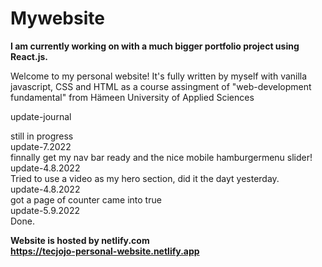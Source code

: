 

# Mywebsite
**I am currently working on with a much bigger portfolio project using React.js.**

Welcome to my personal website! It's fully written by myself with vanilla javascript, CSS and HTML as a course assingment of "web-development fundamental" from Hämeen University of Applied Sciences


update-journal

still in progress<br>
update-7.2022 <br>
finnally get my nav bar ready and the nice mobile hamburgermenu slider!<br>
update-4.8.2022 <br>
Tried to use a video as my hero section, did it the dayt yesterday.<br>
update-4.8.2022 <br>
got a page of counter came into true <br>
update-5.9.2022 <br>
Done.

**Website is hosted by netlify.com<br>
https://tecjojo-personal-website.netlify.app**


